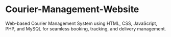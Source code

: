 # Courier-Management-Website
Web-based Courier Management System using HTML, CSS, JavaScript, PHP, and MySQL for seamless booking, tracking, and delivery management.
